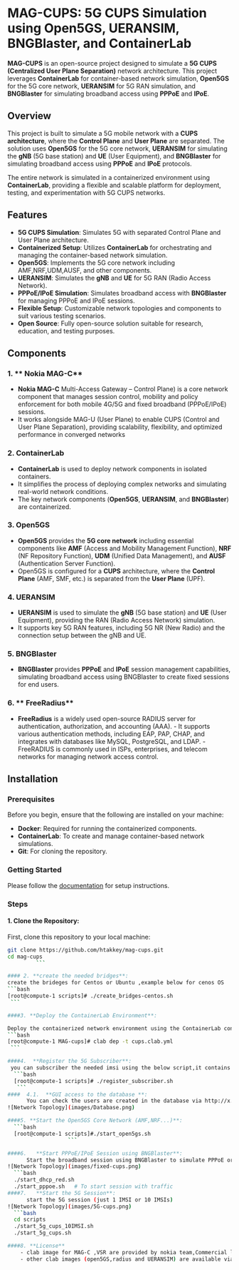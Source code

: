# MAG-CUPS: 5G CUPS Simulation using Open5GS, UERANSIM, BNGBlaster, and ContainerLab

**MAG-CUPS** is an open-source project designed to simulate a **5G CUPS (Centralized User Plane Separation)** network architecture. This project leverages **ContainerLab** for container-based network simulation, **Open5GS** for the 5G core network, **UERANSIM** for 5G RAN simulation, and **BNGBlaster** for simulating broadband access using **PPPoE** and **IPoE**.

## Overview

This project is built to simulate a 5G mobile network with a **CUPS architecture**, where the **Control Plane** and **User Plane** are separated. The solution uses **Open5GS** for the 5G core network, **UERANSIM** for simulating the **gNB** (5G base station) and **UE** (User Equipment), and **BNGBlaster** for simulating broadband access using **PPPoE** and **IPoE** protocols.

The entire network is simulated in a containerized environment using **ContainerLab**, providing a flexible and scalable platform for deployment, testing, and experimentation with 5G CUPS networks.

## Features

- **5G CUPS Simulation**: Simulates 5G with separated Control Plane and User Plane architecture.
- **Containerized Setup**: Utilizes **ContainerLab** for orchestrating and managing the container-based network simulation.
- **Open5GS**: Implements the 5G core network including AMF,NRF,UDM,AUSF, and other components.
- **UERANSIM**: Simulates the **gNB** and **UE** for 5G RAN (Radio Access Network).
- **PPPoE/IPoE Simulation**: Simulates broadband access with **BNGBlaster** for managing PPPoE and IPoE sessions.
- **Flexible Setup**: Customizable network topologies and components to suit various testing scenarios.
- **Open Source**: Fully open-source solution suitable for research, education, and testing purposes.

## Components


### 1. ** Nokia MAG-C** 
   - **Nokia MAG-C** Multi-Access Gateway – Control Plane) is a core network component that manages session control, mobility and policy enforcement for both mobile 4G/5G and fixed broadband (PPPoE/IPoE) sessions.
   - It works alongside MAG-U (User Plane) to enable CUPS (Control and User Plane Separation), providing scalability, flexibility, and optimized performance in converged networks
### 2. **ContainerLab**
   - **ContainerLab** is used to deploy network components in isolated containers.
   - It simplifies the process of deploying complex networks and simulating real-world network conditions.
   - The key network components (**Open5GS**, **UERANSIM**, and **BNGBlaster**) are containerized.

### 3. **Open5GS**
   - **Open5GS** provides the **5G core network** including essential components like **AMF** (Access and Mobility Management Function), **NRF** (NF Repository Function), **UDM** (Unified Data Management), and **AUSF** (Authentication Server Function).
   - Open5GS is configured for a **CUPS** architecture, where the **Control Plane** (AMF, SMF, etc.) is separated from the **User Plane** (UPF).
   
### 4. **UERANSIM**
   - **UERANSIM** is used to simulate the **gNB** (5G base station) and **UE** (User Equipment), providing the RAN (Radio Access Network) simulation.
   - It supports key 5G RAN features, including 5G NR (New Radio) and the connection setup between the gNB and UE.

### 5. **BNGBlaster**
   - **BNGBlaster** provides **PPPoE** and **IPoE** session management capabilities, simulating broadband access using BNGBlaster to create fixed sessions for end users.

### 6. ** FreeRadius**
   - **FreeRadius** is a widely used open-source RADIUS server for authentication, authorization, and accounting (AAA). 
			- It supports various authentication methods, including EAP, PAP, CHAP, and integrates with databases like MySQL, PostgreSQL, and LDAP.
			- FreeRADIUS is commonly used in ISPs, enterprises, and telecom networks for managing network access control.			

## Installation

### Prerequisites

Before you begin, ensure that the following are installed on your machine:

- **Docker**: Required for running the containerized components.
- **ContainerLab**: To create and manage container-based network simulations.
- **Git**: For cloning the repository.

### Getting Started

   Please follow the [documentation](docs/installation_verification.md) for setup instructions.

### Steps

#### 1. **Clone the Repository**:

   First, clone this repository to your local machine:
   ```bash
   git clone https://github.com/htakkey/mag-cups.git
   cd mag-cups
			```
 
#### 2. **create the needed bridges**:
   create the brideges for Centos or Ubuntu ,example below for cenos OS 
   ```bash
   [root@compute-1 scripts]# ./create_bridges-centos.sh
    ```   
  
####3. **Deploy the ContainerLab Environment**:

   Deploy the containerized network environment using the ContainerLab configuration:
   ```bash     
   [root@compute-1 MAG-cups]# clab dep -t cups.clab.yml
    ```

####4.  **Register the 5G Subscriber**:
    you can subscriber the needed imsi using the below script,it contains the IMSI,APN ,Slice info....etc
     ```bash
     [root@compute-1 scripts]# ./register_subscriber.sh    
      ```
####  4.1.  **GUI access to the database **:
	     You can check the users are created in the database via http://x.x.x.x:10000/   username/password: admin/1423
![Network Topology](images/Database.png) 
 
####5. **Start the Open5GS Core Network (AMF,NRF...)**:
     ```bash
     [root@compute-1 scripts]#./start_open5gs.sh
					  ```

####6.   **Start PPPoE/IPoE Session using BNGBlaster**:
         Start the broadband session using BNGBlaster to simulate PPPoE or IPoE session management
![Network Topology](images/fixed-cups.png)
     ```bash
     ./start_dhcp_red.sh
     ./start_pppoe.sh   # To start session with traffic
####7.   **Start the 5G Session**:
         start the 5G session (just 1 IMSI or 10 IMSIs)
![Network Topology](images/5G-cups.png)
     ```bash
     cd scripts
     ./start_5g_cups_10IMSI.sh
     ./start_5g_cups.sh			

####8. **License**
       - clab image for MAG-C ,VSR are provided by nokia team,Commercial licenses are also available from Nokia team
       - other clab images (open5GS,radius and UERANSIM) are available via public sites
	
